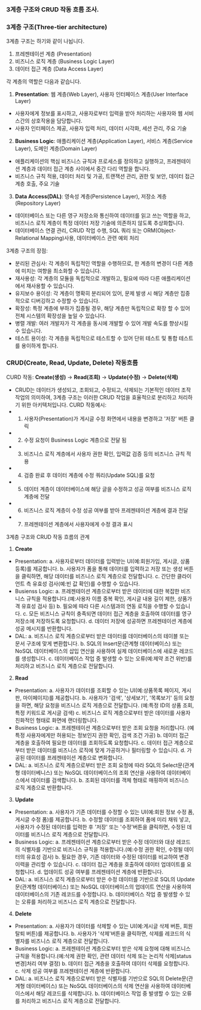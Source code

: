 ### 3계층 구조와 CRUD 작동 흐름 조사.

### 3계층 구조(Three-tier architecture)

3계층 구조는 하기와 같이 나뉩니다.
1. 프레젠테이션 계층 (Presentation)
2. 비즈니스 로직 계층 (Business Logic Layer)
3. 데이터 접근 계층 (Data Access Layer)

각 계층의 역할은 다음과 같습니다.
1. **Presentation**: 웹 계층(Web Layer), 사용자 인터페이스 계층(User Interface Layer)
* 사용자에게 정보를 표시하고, 사용자로부터 입력을 받아 처리하는 사용자와 웹 서비스간의 상호작용을 담당합니다.
* 사용자 인터페이스 제공, 사용자 입력 처리, 데이터 시각화, 세션 관리, 주요 기술
2. **Business Logic**: 애플리케이션 계층(Application Layer), 서비스 계층(Service Layer), 도메인 계층(Domain Layer)
* 애플리케이션의 핵심 비즈니스 규칙과 프로세스를 정의하고 실행하고, 프레젠테이션 계층과 데이터 접근 계층 사이에서 중간 다리 역할을 합니다.
* 비즈니스 규칙 적용, 데이터 처리 및 가공, 트랜잭션 관리, 권한 및 보안, 데이터 접근 계층 호출, 주요 기술
3. **Data Access(DAL)**: 영속성 계층(Persistence Layer), 저장소 계층(Repository Layer)
* 데이터베이스 또는 다른 영구 저장소와 통신하여 데이터를 읽고 쓰는 역할을 하고, 비즈니스 로직 계층이 특정 데이터 저장 기술에 의존하지 않도록 추상화합니다.
* 데이터베이스 연결 관리, CRUD 작업 수행, SQL 쿼리 또는 ORM(Object-Relational Mapping)사용, 데이터베이스 관련 예외 처리

3계층 구조의 장점:
* 분리된 관심사: 각 계층이 독립적인 역할을 수행하므로, 한 계층의 변경이 다른 계층에 미치는 여향을 최소화할 수 있습니다.
* 재사용성: 각 계층의 모듈을 독립적으로 개발하고, 필요에 따라 다른 애플리케이션에서 재사용할 수 있습니다.
* 유지보수 용이성: 각 계층이 명확히 분리되어 있어, 문제 발생 시 해당 계층만 집중적으로 디버깅하고 수정할 수 있습니다.
* 확장성: 특정 계층에 부하가 집중될 경우, 해당 계층만 독립적으로 확장 할 수 있어 전체 시스템의 확장성을 높일 수 있습니다.
* 병렬 개발: 여러 개발자가 각 계층을 동시에 개발할 수 있어 개발 속도를 향상시킬 수 있습니다.
* 테스트 용이성: 각 계층을 독립적으로 테스트할 수 있어 단위 테스트 및 통합 테스트를 용이하게 합니다.

### CRUD(Create, Read, Update, Delete) 작동흐름

CURD 작동: **Create(생성)** → **Read(조회)** → **Update(수정)** → **Delete(삭제)**
* CRUD는 데이터가 생성되고, 조회되고, 수정되고, 삭제되는 기본적인 데이터 조작 작업의 의미하여, 3계층 구조는 이러한 CRUD 작업을 효율적으로 분리하고 처리하기 위한 아키텍처입니다.
CURD 작동예시:
* 1. 사용자(Presentation)가 게시글 수정 화면에서 내용을 변경하고 '저장' 버튼 클릭
* 2. 수정 요청이 Business Logic 계층으로 전달 됨
* 3. 비즈니스 로직 계층에서 사용자 권한 확인, 입력값 검증 등의 비즈니스 규칙 적용
* 4. 검증 완료 후 데이터 계층에 수정 쿼리(Update SQL)를 요청
* 5. 데이터 계층이 데이터베이스에 해당 글을 수정하고 성공 여부를 비즈니스 로직 계층에 전달
* 6. 비즈니스 로직 계층이 수정 성공 여부를 받아 프레젠테이션 계층에 결과 전달
* 7. 프레젠테이션 계층에서 사용자에게 수정 결과 표시

3계층 구조와 CRUD 작동 흐름의 관계
1. **Create**
* Presentation: 
a. 사용자로부터 데이터를 입력받는 UI(예:회원가입, 게시글, 상품 등록)를 제공합니다.
b. 사용자가 폼을 통해 데이터를 입력하고 저장 또는 생성 버튼을 클릭하면, 해당 데이터를 비즈니스 로직 계층으로 전달합니다.
c. 간단한 클라이언트 측 유효성 검사(예:빈 값 확인)를 수행할 수 있습니다.
* Busienss Logic: 
a. 프레젠테이션 계층으로부터 받은 데이터에 대한 복잡한 비즈니스 규칙을 적용합니다.(예:사용자 이름 중복 확인, 게시글 내용 길이 제한, 상품가격 유효성 검사 등) 
b. 필요에 따라 다른 시스템과의 연동 로직을 수행할 수 있습니다.
c. 모든 비즈니스 규칙이 충족되면 데이터 접근 계층을 호출하여 데이터를 영구 저장소에 저장하도록 요청합니다.
d. 데이터 저장에 성공하면 프레젠테이션 계층에 성공 메시지를 반환합니다.
* DAL:
a. 비즈니스 로직 계층으로부터 받은 데이터를 데이터베이스의 테이블 또는 문서 구조에 맞게 변환합니다.
b. SQL의 Insert문(관계형 데이터베이스) 또는 NoSQL 데이터베이스의 삽입 연산을 사용하여 실제 데이터베이스에 새로운 레코드를 생성합니다.
c. 데이터베이스 작업 중 발생할 수 있는 오류(예:제약 조건 위반)를 처리하고 비즈니스 로직 계층으로 전달합니다.
2. **Read**
* Presentation:
a. 사용자가 데이터를 조회할 수 있는 UI(예:상품목록 페이지, 게시판, 마이페이지)를 제공합니다.
b. 사용자가 '검색', '상세보기', '목록보기' 등의 요청을 하면, 해당 요청을 비즈니스 로직 게층으로 전달합니다. (예:특정 ID의 상품 조회, 특정 키워드로 게시글 검색)
c. 비즈니스 로직 계층으로부터 받은 데이터를 사용자 친화적인 형태로 화면에 랜더링합니다.
* Business Logic:
a. 프레젠테이션 계층으로부터 받은 조회 요청을 처리합니다. (예 특정 사용자에게만 허용되는 정보인지 권한 확인, 검색 조건 가공)
b. 데이터 접근 계층을 호출하여 필요한 데이터를 조회하도록 요청합니다.
c. 데이터 접근 계층으로부터 받은 데이터를 비즈니스 로직에 맞게 가공하거나 필터링할 수 있습니다.
d. 가공된 데이터를 프레젠테이션 계층으로 변화합니다.
* DAL:
a. 비즈니스 로직 계층으로부터 받은 조회 요청에 따라 SQL의 Select문(관계형 데이터베니스) 또는 NoSQL 데이터베이스의 조회 연산을 사용하여 데이터베이스에서 데이터를 검색합니다.
b. 조회된 데이터를 객체 형태로 매핑하여 비즈니스 로직 게층으로 반환합니다.
3. **Update**
* Presentation:
a. 사용자가 기존 데이터를 수정할 수 있는 UI(예:회원 정보 수정 폼, 게시글 수정 폼)를 제공합니다.
b. 수정할 데이터를 조회하여 폼에 미리 채워 넣고, 사용자가 수정된 데이터를 입력한 후 '저장' 또는 '수정'버튼을 클릭하면, 수정된 데이터를 비즈니스 로직 계층으로 전달합니다.
* Business Logic:
a. 프레젠테이션 계층으로부터 받은 수정 데이터와 대상 레코드의 식별자를 기반으로 비즈니스 규칙을 적용합니다.(예:수정 권한 확인, 수정될 데이터의 유효성 검사)
b. 필요한 경우, 기존 데이터와 수정된 데이터를 비교하여 변경 이력을 관리할 수 있습니다.
c. 데이터 접근 계층을 호출하여 데이터 업데이트를 요청합니다.
d. 업데이트 성공 여부를 프레젠테이션 계층에 반환합니다.
* DAL:
a. 비즈니스 로직 계층으로부터 받은 수정 데이터를 기반으로 SQL의 Update문(관계형 데이터베이스) 또는 NoSQL 데이터베이스의 업데이트 연산을 사용하여 데이터베이스의 기존 레코드를 수정합니다.
b. 데이터베이스 작업 중 발생할 수 있는 오류를 처리하고 비즈니스 로직 계층으로 전달합니다.
4. **Delete**
* Presentation:
a. 사용자가 데이터를 삭제할 수 있는 UI(예:게시글 삭제 버튼, 회원 탈퇴 버튼)를 제공합니다.
b. 사용자가 '삭제'버튼을 클릭하면, 삭제를 레코드의 식별자를 비즈니스 로직 계층으로 전달합니다.
* Business Logic:
a. 프레젠테이션 계층으로부터 받은 삭제 요청에 대해 비즈니스 규칙을 적용합니다.(예:삭제 권한 확인, 관련 데이터 삭제 또는 논리적 삭제[status변경]처리 여부 결정)
b. 데이터 접근 계층을 호출하여 데이터 삭제를 요청합니다.
c. 삭제 성공 여부를 프레젠테이션 계층에 반환합니다.
* DAL:
a. 비즈니스 로직 계층으로부터 받은 식별자를 기반으로 SQL의 Delete문(관계형 데이터베이스) 또는 NoSQL 데이터베이스의 삭제 연산을 사용하여 데이터베이스에서 해당 레코드를 삭제합니다.
b. 데이터베이스 작업 중 발생할 수 있는 오류를 처리하고 비즈니스 로직 계층으로 전달합니다.